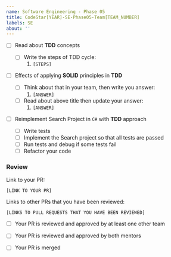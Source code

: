 ```yaml
---
name: Software Engineering - Phase 05
title: CodeStar[YEAR]-SE-Phase05-Team[TEAM_NUMBER]
labels: SE
about: ''
---
```


-   [ ] Read about **TDD** concepts

    -   [ ] Write the steps of TDD cycle:
        1. `[STEPS]`

-   [ ] Effects of applying **SOLID** principles in **TDD**

    -   [ ] Think about that in your team, then write you answer:
        1. `[ANSWER]`
    -   [ ] Read about above title then update your answer:
        1. `[ANSWER]`

-   [ ] Reimplement Search Project in `C#` with **TDD** approach
    -   [ ] Write tests
    -   [ ] Implement the Search project so that all tests are passed
    -   [ ] Run tests and debug if some tests fail
    -   [ ] Refactor your code

### Review

Link to your PR:

`[LINK TO YOUR PR]`

Links to other PRs that you have been reviewed:

`[LINKS TO PULL REQUESTS THAT YOU HAVE BEEN REVIEWED]`

-   [ ] Your PR is reviewed and approved by at least one other team

-   [ ] Your PR is reviewed and approved by both mentors

-   [ ] Your PR is merged
